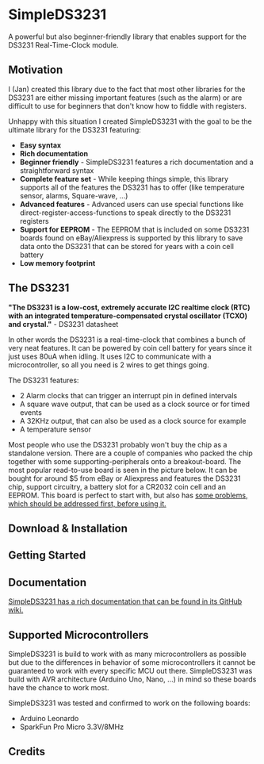 # SimpleDS3231

A powerful but also beginner-friendly library that enables support for the DS3231 Real-Time-Clock module.


## Motivation

I (Jan) created this library due to the fact that most other libraries for the DS3231 are either missing important features (such as the alarm) or are difficult to use for beginners that don't know how to fiddle with registers.

Unhappy with this situation I created SimpleDS3231 with the goal to be the ultimate library for the DS3231 featuring:

- **Easy syntax**
- **Rich documentation**
- **Beginner friendly** - SimpleDS3231 features a rich documentation and a straightforward syntax
- **Complete feature set** - While keeping things simple, this library supports all of the features the DS3231 has to offer (like temperature sensor, alarms, Square-wave, ...)
- **Advanced features** - Advanced users can use special functions like direct-register-access-functions to speak directly to the DS3231 registers
- **Support for EEPROM** - The EEPROM that is included on some DS3231 boards found on eBay/Aliexpress is supported by this library to save data onto the DS3231 that can be stored for years with a coin cell battery
- **Low memory footprint**


## The DS3231

**"The DS3231 is a low-cost, extremely accurate I2C realtime clock (RTC) with an integrated temperature-compensated crystal oscillator (TCXO) and crystal."** - DS3231 datasheet

In other words the DS3231 is a real-time-clock that combines a bunch of very neat features. It can be powered by coin cell battery for years since it just uses 80uA when idling. It uses I2C to communicate with a microcontroller, so all you need is 2 wires to get things going.

The DS3231 features:
- 2 Alarm clocks that can trigger an interrupt pin in defined intervals
- A square wave output, that can be used as a clock source or for timed events
- A 32KHz output, that can also be used as a clock source for example
- A temperature sensor


Most people who use the DS3231 probably won't buy the chip as a standalone version. There are a couple of companies who packed the chip together with some supporting-peripherals onto a breakout-board. The most popular read-to-use board is seen in the picture below. It can be bought for around $5 from eBay or Aliexpress and features the DS3231 chip, support circuitry, a battery slot for a CR2032 coin cell and an EEPROM. This board is perfect to start with, but also has [some problems, which should be addressed first, before using it.](https://github.com/Jackjan4/SimpleDS3231/wiki/Problems-with-the-cheap-boards-from-eBay-&-Aliexpress!)


## Download & Installation


## Getting Started

## Documentation

[SimpleDS3231 has a rich documentation that can be found in its GitHub wiki.](https://github.com/Jackjan4/SimpleDS3231/wiki)

## Supported Microcontrollers

SimpleDS3231 is build to work with as many microcontrollers as possible but due to the differences in behavior of some microcontrollers it cannot be guaranteed to work with every specific MCU out there. SimpleDS3231 was build with AVR architecture (Arduino Uno, Nano, ...) in mind so these boards have the chance to work most.

SimpleDS3231 was tested and confirmed to work on the following boards:

- Arduino Leonardo
- SparkFun Pro Micro 3.3V/8MHz

## Credits
